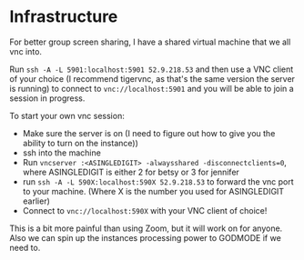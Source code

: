 # Infrastructure

For better group screen sharing, I have a shared virtual machine that we
all vnc into.

Run `ssh -A -L 5901:localhost:5901 52.9.218.53` and then use a VNC client of
your choice (I recommend tigervnc, as that's the same version the server is
running) to connect to `vnc://localhost:5901` and you will be able to join a
session in progress.

To start your own vnc session:

- Make sure the server is on (I need to figure out how to give you the ability
  to turn on the instance))
- ssh into the machine
- Run `vncserver :<ASINGLEDIGIT> -alwaysshared -disconnectclients=0`, where
  ASINGLEDIGIT is either 2 for betsy or 3 for jennifer
- run `ssh -A -L 590X:localhost:590X 52.9.218.53` to forward the vnc port to
  your machine. (Where X is the number you used for ASINGLEDIGIT earlier)
- Connect to `vnc://localhost:590X` with your VNC client of choice!

This is a bit more painful than using Zoom, but it will work on for anyone. Also
we can spin up the instances processing power to GODMODE if we need to.
